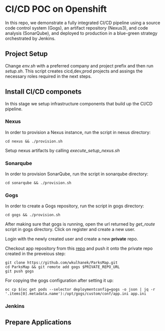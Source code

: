 # CI/CD POC on Openshift

In this repo, we demonstrate a fully integrated CI/CD pipeline using a source code control system (Gogs), an artifact repository (Nexus3), and code analysis (SonarQube), and deployed to production in a blue-green strategy orchestrated by Jenkins.

## Project Setup
Change *env.sh* with a preferred company and project prefix and then run *setup.sh*. This script creates cicd,dev,prod projects and assings the necessary roles required in the next steps.

## Install CI/CD componets
In this stage we setup infrastructure components that build up the CI/CD pipeline.

### Nexus
In order to provision a Nexus instance, run the script in nexus directory:
```
cd nexus && ./provision.sh
```

Setup nexus artifacts by calling *execute_setup_nexus.sh*

### Sonarqube
In order to provision SonarQube, run the script in sonarqube directory:
```
cd sonarqube && ./provision.sh
```

### Gogs
In order to create a Gogs repository, run the script in gogs directory:
```
cd gogs && ./provision.sh
```

After making sure that gogs is running, open the url returned by *get_route* script in gogs directory. Click on register and create a new user.

Login with the newly created user and create a new **private** repo. 

Checkout app repository from this [repo](https://github.com/wkulhanek/ParksMap.git) and push it onto the private repo created in the preveious step:

```
git clone https://github.com/wkulhanek/ParksMap.git
cd ParksMap && git remote add gogs $PRIVATE_REPO_URL
git push gogs
```





For copying the gogs configuration after setting it up:
```
oc cp $(oc get pods --selector deploymentconfig=gogs -o json | jq -r '.items[0].metadata.name'):/opt/gogs/custom/conf/app.ini app.ini
```


### Jenkins

## Prepare Applications


